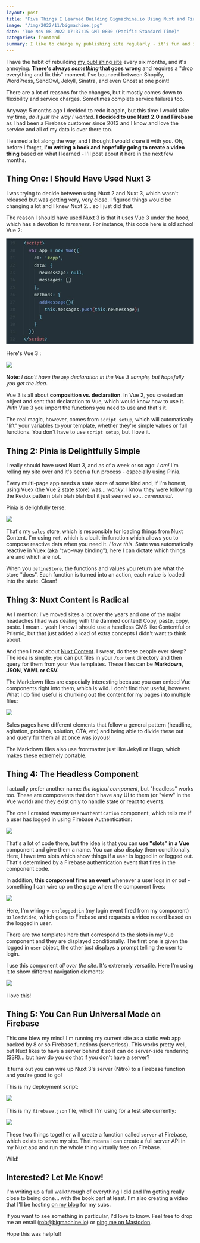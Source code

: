 ```yaml
---
layout: post
title: "Five Things I Learned Building Bigmachine.io Using Nuxt and Firebase"
image: "/img/2022/11/bigmachine.jpg"
date: "Tue Nov 08 2022 17:37:15 GMT-0800 (Pacific Standard Time)"
categories: frontend
summary: I like to change my publishing site regularly - it's fun and it keeps me sharp. This iteration is with Nuxt and Firebase, and I learned a ton.      
---
```


I have the habit of rebuilding [my publishing site](https://bigmachine.io) every six months, and it's annoying. **There's always _something_ that goes wrong** and requires a "drop everything and fix this" moment. I've bounced between Shopify, WordPress, SendOwl, Jekyll, Sinatra, and even Ghost at one point!

There are a lot of reasons for the changes, but it mostly comes down to flexibility and service charges. Sometimes complete service failures too.

Anyway: 5 months ago I decided to redo it again, but this time I would take my time, _do it just the way I wanted_. **I decided to use Nuxt 2.0 and Firebase** as I had been a Firebase customer since 2013 and I know and love the service and all of my data is over there too.

I learned a lot along the way, and I thought I would share it with you. Oh, before I forget, **I'm writing a book and hopefully going to create a video thing** based on what I learned - I'll post about it here in the next few months.

## Thing One: I Should Have Used Nuxt 3

I was trying to decide between using Nuxt 2 and Nuxt 3, which wasn't released but was getting very, very close. I figured things would be changing a lot and I knew Nuxt 2... so I just did that.

The reason I should have used Nuxt 3 is that it uses Vue 3 under the hood, which has a devotion to _terseness_. For instance, this code here is old school Vue 2:

![](/img/2022/11/bip_931.jpg)

Here's Vue 3 :

![](/2022/11/bip_1137.jpg)

**Note**: _I don't have the `app` declaration in the Vue 3 sample, but hopefully you get the idea_.

Vue 3 is all about **composition vs. declaration**. In Vue 2, you created an object and sent that declaration to Vue, which would know how to use it. With Vue 3 you import the functions you need to use and that's it.

The real magic, however, comes from `script setup`, which will automatically "lift" your variables to your template, whether they're simple values or full functions. You don't have to use `script setup`, but I love it.

## Thing 2: Pinia is Delightfully Simple

I really should have used Nuxt 3, and as of a week or so ago: _I am!_ I'm rolling my site over and it's been a fun process - especially using Pinia.

Every multi-page app needs a state store of some kind and, if I'm honest, using Vuex (the Vue 2 state store) was... _wonky_. I know they were following the Redux pattern blah blah blah but it just seemed so... _ceremonial_.

Pinia is delighfully terse:

![](/2022/11/bip_1138.jpg)

That's my `sales` store, which is responsible for loading things from Nuxt Content. I'm using `ref`, which is a built-in function which allows you to compose reactive data when you need it. _I love this_. State was automatically reactive in Vuex (aka "two-way binding"), here I can dictate which things are and which are not.

When you `defineStore`, the functions and values you return are what the store "does". Each function is turned into an action, each value is loaded into the state. Clean!

## Thing 3: Nuxt Content is Radical

As I mention: I've moved sites a lot over the years and one of the major headaches I had was dealing with the damned content! Copy, paste, copy, paste. I mean... yeah I know I should use a headless CMS like Contentful or Prismic, but that just added a load of extra concepts I didn't want to think about.

And then I read about [Nuxt Content](https:/.nuxtjs.org/). I swear, do these people ever sleep? The idea is simple: you can put files in your `/content` directory and then query for them from your Vue templates. These files can be **Markdown, JSON, YAML or CSV.** 

The Markdown files are especially interesting because you can embed Vue components right into them, which is wild. I don't find that useful, however. What I do find useful is chunking out the content for my pages into multiple files:

![](/2022/11/bip_1139.jpg)

Sales pages have different elements that follow a general pattern (headline, agitation, problem, solution, CTA, etc) and being able to divide these out and query for them all at once was joyous!

The Markdown files also use frontmatter just like Jekyll or Hugo, which makes these extremely portable.

## Thing 4: The Headless Component

I actually prefer another name: _the logical component_, but "headless" works too. These are components that don't have any UI to them (or "view" in the Vue world) and they exist only to handle state or react to events.

The one I created was my `UserAuthentication` component, which tells me if a user has logged in using Firebase Authentication:

![](/2022/11/bip_1097.jpg)

That's a lot of code there, but the idea is that you can **use "slots" in a Vue** component and give them a name. You can also display them conditionally. Here, I have two slots which show things if a `user` is logged in or logged out. That's determined by a Firebase authentication event that fires in the component code.

In addition, **this component fires an event** whenever a user logs in or out - something I can wire up on the page where the component lives:

![](/2022/11/bip_1140.jpg)

Here, I'm wiring `v-on:logged:in` (my login event fired from my component) to `loadVideo`, which goes to Firebase and requests a video record based on the logged in user.

There are two templates here that correspond to the slots in my Vue component and they are displayed conditionally. The first one is given the logged in `user` object, the other just displays a prompt telling the user to login.

I use this component _all over the site_. It's extremely versatile. Here I'm using it to show different navigation elements:

![](/2022/11/image-1.png)

I love this!

## Thing 5: You Can Run Universal Mode on Firebase

This one blew my mind! I'm running my current site as a static web app backed by 8 or so Firebase functions (serverless). This works pretty well, but Nuxt likes to have a server behind it so it can do server-side rendering (SSR)... but how do you do that if you don't have a server?

It turns out you can wire up Nuxt 3's server (Nitro) to a Firebase function and you're good to go!

This is my deployment script:

![](/2022/11/image-2.png)

This is my `firebase.json` file, which I'm using for a test site currently:

![](/2022/11/image-3.png)

These two things together will create a function called `server` at Firebase, which exists to serve my site. That means I can create a full server API in my Nuxt app and run the whole thing virtually free on Firebase.

Wild!

## Interested? Let Me Know!

I'm writing up a full walkthrough of everything I did and I'm getting really close to being done... with the book part at least. I'm also creating a video that I'll be hosting [on my blog](%5F%5FGHOST%5FURL%5F%5F/) for my subs.

If you want to see something in particular, I'd love to know. Feel free to drop me an email (rob@bigmachine.io) or [ping me on Mastodon](https://mastodon.social/@robconery).

Hope this was helpful! 